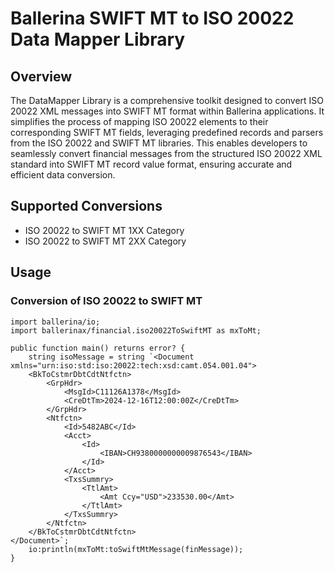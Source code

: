 # Ballerina SWIFT MT to ISO 20022 Data Mapper Library

## Overview

The DataMapper Library is a comprehensive toolkit designed to convert ISO 20022 XML messages into SWIFT MT format within Ballerina applications. It simplifies the process of mapping ISO 20022 elements to their corresponding SWIFT MT fields, leveraging predefined records and parsers from the ISO 20022 and SWIFT MT libraries. This enables developers to seamlessly convert financial messages from the structured ISO 20022 XML standard into SWIFT MT record value format, ensuring accurate and efficient data conversion.

## Supported Conversions

- ISO 20022 to SWIFT MT 1XX Category
- ISO 20022 to SWIFT MT 2XX Category

## Usage

### Conversion of ISO 20022 to SWIFT MT

```ballerina
import ballerina/io;
import ballerinax/financial.iso20022ToSwiftMT as mxToMt;

public function main() returns error? {
    string isoMessage = string `<Document xmlns="urn:iso:std:iso:20022:tech:xsd:camt.054.001.04">
    <BkToCstmrDbtCdtNtfctn>
        <GrpHdr>
            <MsgId>C11126A1378</MsgId>
            <CreDtTm>2024-12-16T12:00:00Z</CreDtTm>
        </GrpHdr>
        <Ntfctn>
            <Id>5482ABC</Id>
            <Acct>
                <Id>
                    <IBAN>CH9380000000009876543</IBAN>
                </Id>
            </Acct>
            <TxsSummry>
                <TtlAmt>
                    <Amt Ccy="USD">233530.00</Amt>
                </TtlAmt>
            </TxsSummry>
        </Ntfctn>
    </BkToCstmrDbtCdtNtfctn>
</Document>`;
    io:println(mxToMt:toSwiftMtMessage(finMessage));
}
```
